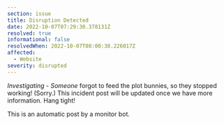 ```yaml
---
section: issue
title: Disruption Detected
date: 2022-10-07T07:29:30.378131Z
resolved: true
informational: false
resolvedWhen: 2022-10-07T08:00:38.226017Z
affected:
  - Website
severity: disrupted
---
```

*Investigating* - _Someone_ forgot to feed the plot bunnies, so they stopped working! (Sorry.) This incident post will be updated once we have more information. Hang tight!

This is an automatic post by a monitor bot.
        
